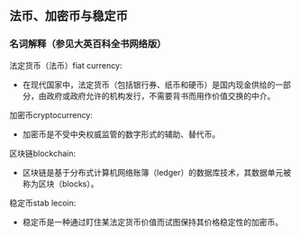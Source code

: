 ## 法币、加密币与稳定币

### 名词解释（参见大英百科全书网络版）

法定货币（法币）fiat currency:
- 在现代国家中，法定货币（包括银行券、纸币和硬币）是国内现金供给的一部分，由政府或政府允许的机构发行，不需要背书而用作价值交换的中介。

加密币cryptocurrency:
- 加密币是不受中央权威监管的数字形式的辅助、替代币。

区块链blockchain:
- 区块链是基于分布式计算机网络账簿（ledger）的数据库技术，其数据单元被称为区块（blocks）。

稳定币stab lecoin:
- 稳定币是一种通过盯住某法定货币价值而试图保持其价格稳定性的加密币。
